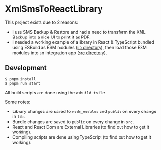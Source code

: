 # XmlSmsToReactLibrary

This project exists due to 2 reasons:

  - I use SMS Backup & Restore and had a need to transform the XML Backup into a nice UI to print it as PDF.
  - I needed a working example of a library in React & TypeScript bundled using ESBuild as ESM modules ([lib directory](./lib)), then load those ESM modules into an integration app ([src directory](./src)).

## Development

```
$ pnpm install
$ pnpm run start
```

All build scripts are done using the `esbuild.ts` file.

Some notes:

 - Library changes are saved to `node_modules` and `public` on every change in `lib`.
 - Bundle changes are saved to `public` on every change in `src`.
 - React and React Dom are External Libraries (to find out how to get it working).
 - Compiling scripts are done using TypeScript (to find out how to get it working).